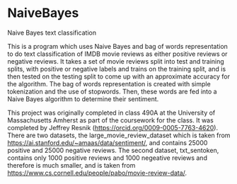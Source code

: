 # NaiveBayes
Naive Bayes text classification

This is a program which uses Naive Bayes and bag of words representation to do text classification of IMDB movie reviews as either positive reviews or negative reviews. It takes a set of movie reviews split into test and training splits, with positive or negative labels and trains on the training split, and is then tested on the testing split to come up with an approximate accuracy for the algorithm. The bag of words representation is created with simple tokenization and the use of stopwords. Then, these words are fed into a Naive Bayes algorithm to determine their sentiment.

This project was originally completed in class 490A at the University of Massachusetts Amherst as part of the coursework for the class. It was completed by Jeffrey Resnik (https://orcid.org/0009-0005-7763-4620). There are two datasets, the large_movie_review_dataset which is taken from https://ai.stanford.edu/~amaas/data/sentiment/, and contains 25000 positive and 25000 negative reviews. The second dataset, txt_sentoken, contains only 1000 positive reviews and 1000 negeative reviews and therefore is much smaller, and is taken from https://www.cs.cornell.edu/people/pabo/movie-review-data/. 
